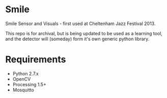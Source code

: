 Smile
=====

Smile Sensor and Visuals - first used at Cheltenham Jazz Festival 2013.

This repo is for archival, but is being updated to be used as a learning tool, and the detector will (someday) form it's own generic python library.

# Requirements

* Python 2.7.x
* OpenCV
* Processing 1.5+
* Mosquitto